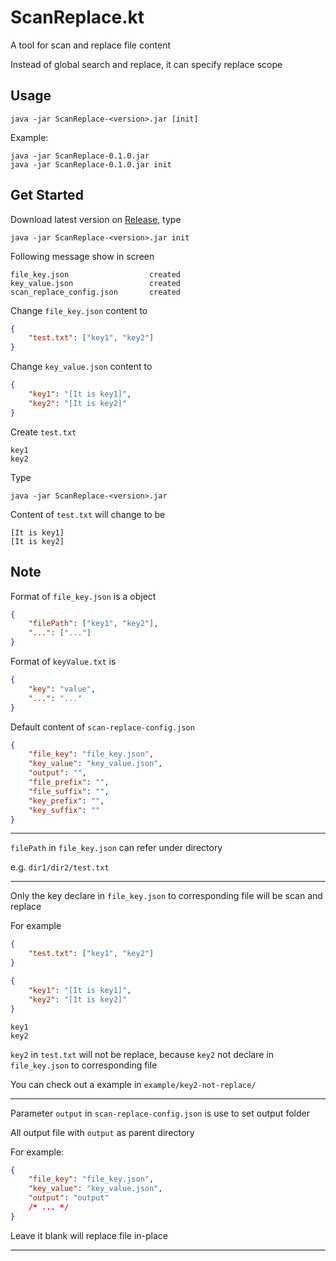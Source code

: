 # ScanReplace.kt

A tool for scan and replace file content

Instead of global search and replace, it can specify replace scope

## Usage

```
java -jar ScanReplace-<version>.jar [init]
```

Example:

```
java -jar ScanReplace-0.1.0.jar
java -jar ScanReplace-0.1.0.jar init
```

## Get Started

Download latest version on [Release](https://github.com/CWKSC/ScanReplace.kt/releases), type

```
java -jar ScanReplace-<version>.jar init
```

Following message show in screen

```
file_key.json                  created
key_value.json                 created
scan_replace_config.json       created
```

Change `file_key.json` content to

```json
{
    "test.txt": ["key1", "key2"]
}
```

Change `key_value.json` content to

```json
{
    "key1": "[It is key1]",
    "key2": "[It is key2]"
}
```

Create `test.txt`

```
key1
key2
```

Type

```
java -jar ScanReplace-<version>.jar
```

Content of `test.txt` will change to be

```
[It is key1]
[It is key2]
```

## Note

Format of `file_key.json` is a object 

```json
{
    "filePath": ["key1", "key2"],
    "...": ["..."]
}
```

Format of `keyValue.txt` is

```json
{
    "key": "value",
    "...": "..."
}
```

Default content of `scan-replace-config.json`

```json
{
    "file_key": "file_key.json",
    "key_value": "key_value.json",
    "output": "",
    "file_prefix": "",
    "file_suffix": "",
    "key_prefix": "",
    "key_suffix": ""
}
```

___

`filePath` in `file_key.json` can refer under directory

e.g. `dir1/dir2/test.txt` 

___

Only the key declare in `file_key.json` to corresponding file will be scan and replace

For example

```json
{
    "test.txt": ["key1", "key2"]
}
```

```json
{
    "key1": "[It is key1]",
    "key2": "[It is key2]"
}
```

```
key1
key2
```

`key2` in `test.txt` will not be replace, because `key2` not declare in `file_key.json` to corresponding file

You can check out a example in `example/key2-not-replace/`

___

Parameter `output` in `scan-replace-config.json` is use to set output folder

All output file with `output` as parent directory

For example:

```json
{
    "file_key": "file_key.json",
    "key_value": "key_value.json",
    "output": "output"
    /* ... */
}
```

Leave it blank will replace file in-place

___

